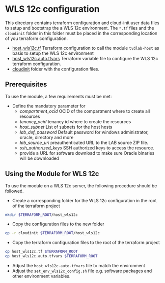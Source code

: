 # WLS 12c configuration

This directory contains terraform configuration and cloud-init user data files
to setup and bootstrap the a WLS 12c environment. The `*.tf` files and the
`cloudinit` folder in this folder must be placed in the corresponding location
of you terraform configuration.

- [host_wls12c.tf](host_wls12c.tf) Terraform configuration to call the module
  `tvdlab-host` as basis to setup the WLS 12c environment
- [host_wls12c.auto.tfvars](host_wls12c.auto.tfvars) Terraform variable file to
  configure the WLS 12c terraform configuration.
- [cloudinit](cloudinit) folder with the configuration files.

## Prerequisites

To use the module, a few requirements must be met:

- Define the mandatory parameter for
  - *compartment_ocid* OCID of the compartment where to create all resources
  - *tenancy_ocid* tenancy id where to create the resources
  - *host_subnet* List of subnets for the host hosts
  - *lab_def_password* Default password for windows administrator, oracle, directory and more
  - *lab_source_url* preauthenticated URL to the LAB source ZIP file.
  - *ssh_authorized_keys* SSH authorized keys to access the resource.
  - provide a URL for software download to make sure Oracle binaries will be
  downloaded

## Using the Module for WLS 12c

To use the module on a WLS 12c server, the following procedure should be followed.

- Create a corresponding folder for the WLS 12c configuration in the root of the terraform project

```bash
mkdir $TERRAFORM_ROOT/host_wls12c
```

- Copy the configuration files to the new folder

```bash
cp -r cloudinit $TERRAFORM_ROOT/host_wls12c
```

- Copy the terraform configuration files to the root of the terraform project

```bash
cp host_wls12c.tf $TERRAFORM_ROOT
cp host_wls12c.auto.tfvars $TERRAFORM_ROOT
```

- Adjust the `host_wls12c.auto.tfvars` file to match the environment
- Adjust the `set_env_wls12c_config.sh` file e.g. software packages and other
  environment variables.
